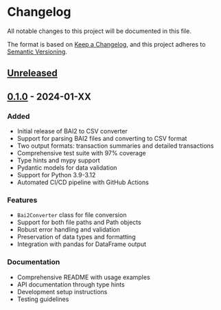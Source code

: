# Changelog

All notable changes to this project will be documented in this file.

The format is based on [Keep a Changelog](https://keepachangelog.com/en/1.0.0/),
and this project adheres to [Semantic Versioning](https://semver.org/spec/v2.0.0.html).

## [Unreleased]

## [0.1.0] - 2024-01-XX

### Added
- Initial release of BAI2 to CSV converter
- Support for parsing BAI2 files and converting to CSV format
- Two output formats: transaction summaries and detailed transactions
- Comprehensive test suite with 97% coverage
- Type hints and mypy support
- Pydantic models for data validation
- Support for Python 3.9-3.12
- Automated CI/CD pipeline with GitHub Actions

### Features
- `Bai2Converter` class for file conversion
- Support for both file paths and Path objects
- Robust error handling and validation
- Preservation of data types and formatting
- Integration with pandas for DataFrame output

### Documentation
- Comprehensive README with usage examples
- API documentation through type hints
- Development setup instructions
- Testing guidelines

[Unreleased]: https://github.com/yourusername/bai2-to-csv/compare/v0.1.0...HEAD
[0.1.0]: https://github.com/yourusername/bai2-to-csv/releases/tag/v0.1.0